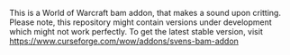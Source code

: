 This is a World of Warcraft bam addon, that makes a sound upon critting.
Please note, this repository might contain versions under development which might not work perfectly.
To get the latest stable version, visit https://www.curseforge.com/wow/addons/svens-bam-addon

